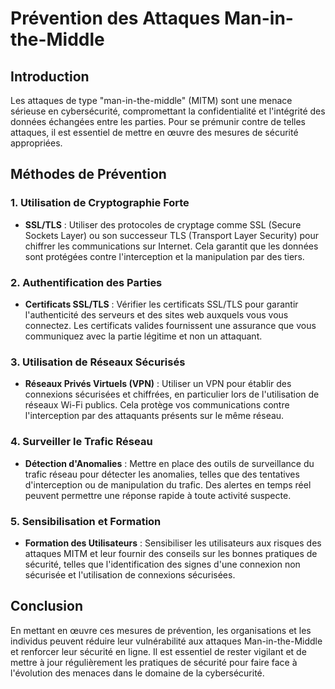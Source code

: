 # Prévention des Attaques Man-in-the-Middle

## Introduction

Les attaques de type "man-in-the-middle" (MITM) sont une menace sérieuse en cybersécurité, compromettant la confidentialité et l'intégrité des données échangées entre les parties. Pour se prémunir contre de telles attaques, il est essentiel de mettre en œuvre des mesures de sécurité appropriées.

## Méthodes de Prévention

### 1. Utilisation de Cryptographie Forte

- **SSL/TLS** : Utiliser des protocoles de cryptage comme SSL (Secure Sockets Layer) ou son successeur TLS (Transport Layer Security) pour chiffrer les communications sur Internet. Cela garantit que les données sont protégées contre l'interception et la manipulation par des tiers.

### 2. Authentification des Parties

- **Certificats SSL/TLS** : Vérifier les certificats SSL/TLS pour garantir l'authenticité des serveurs et des sites web auxquels vous vous connectez. Les certificats valides fournissent une assurance que vous communiquez avec la partie légitime et non un attaquant.

### 3. Utilisation de Réseaux Sécurisés

- **Réseaux Privés Virtuels (VPN)** : Utiliser un VPN pour établir des connexions sécurisées et chiffrées, en particulier lors de l'utilisation de réseaux Wi-Fi publics. Cela protège vos communications contre l'interception par des attaquants présents sur le même réseau.

### 4. Surveiller le Trafic Réseau

- **Détection d'Anomalies** : Mettre en place des outils de surveillance du trafic réseau pour détecter les anomalies, telles que des tentatives d'interception ou de manipulation du trafic. Des alertes en temps réel peuvent permettre une réponse rapide à toute activité suspecte.

### 5. Sensibilisation et Formation

- **Formation des Utilisateurs** : Sensibiliser les utilisateurs aux risques des attaques MITM et leur fournir des conseils sur les bonnes pratiques de sécurité, telles que l'identification des signes d'une connexion non sécurisée et l'utilisation de connexions sécurisées.

## Conclusion

En mettant en œuvre ces mesures de prévention, les organisations et les individus peuvent réduire leur vulnérabilité aux attaques Man-in-the-Middle et renforcer leur sécurité en ligne. Il est essentiel de rester vigilant et de mettre à jour régulièrement les pratiques de sécurité pour faire face à l'évolution des menaces dans le domaine de la cybersécurité.

